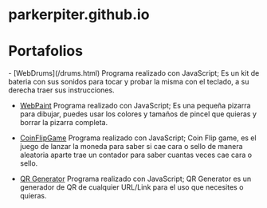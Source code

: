 # parkerpiter.github.io
<h1>Portafolios</h1>
- [WebDrums](/drums.html)
  Programa realizado con JavaScript; Es un kit de bateria con sus sonidos para tocar y probar la misma con el teclado, a su derecha
  traer sus instrucciones.


- [WebPaint](/drawing.html)
  Programa realizado con JavaScript; Es una pequeña pizarra para dibujar, puedes usar los colores y tamaños de pincel que quieras y     borrar la pizarra completa.


- [CoinFlipGame](/coinflip.html)
  Programa realizado con JavaScript; Coin Flip game, es el juego de lanzar la moneda para saber si cae cara o sello de manera
  aleatoria aparte trae un contador para saber cuantas veces cae cara o sello.


- [QR Generator](/generator.html)
  Programa realizado con JavaScript; QR Generator es un generador de QR de cualquier URL/Link para el uso que necesites o quieras.
